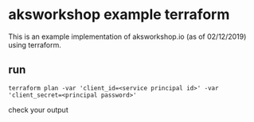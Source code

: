 # aksworkshop example terraform

This is an example implementation of aksworkshop.io (as of 02/12/2019) using terraform.

## run
`terraform plan -var 'client_id=<service principal id>' -var 'client_secret=<principal password>'`

check your output